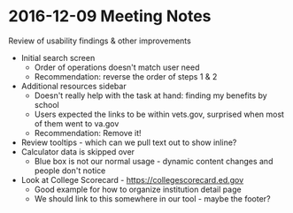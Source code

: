 # 2016-12-09 Meeting Notes
Review of usability findings & other improvements

- Initial search screen
  - Order of operations doesn't match user need
  - Recommendation: reverse the order of steps 1 & 2
- Additional resources sidebar
  - Doesn't really help with the task at hand: finding my benefits by school
  - Users expected the links to be within vets.gov, surprised when most of them went to va.gov
  - Recommendation: Remove it!
- Review tooltips - which can we pull text out to show inline?
- Calculator data is skipped over
  - Blue box is not our normal usage - dynamic content changes and people don't notice
- Look at College Scorecard - https://collegescorecard.ed.gov
  - Good example for how to organize institution detail page
  - We should link to this somewhere in our tool - maybe the footer?
